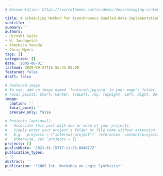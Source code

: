 ```yaml
---
# Documentation: https://sourcethemes.com/academic/docs/managing-content/

title: A Scheduling Method for Asynchronous Bundled-Data Implementations
subtitle: ''
summary: ''
authors:
- Hiroshi Saito
- N. Jundapetch
- Tomohiro Yoneda
- Chris Myers
tags: []
categories: []
date: '2005-06-01'
lastmod: 2020-09-27T16:55:43-03:00
featured: false
draft: false

# Featured image
# To use, add an image named `featured.jpg/png` to your page's folder.
# Focal points: Smart, Center, TopLeft, Top, TopRight, Left, Right, BottomLeft, Bottom, BottomRight.
image:
  caption: ''
  focal_point: ''
  preview_only: false

# Projects (optional).
#   Associate this post with one or more of your projects.
#   Simply enter your project's folder or file name without extension.
#   E.g. `projects = ["internal-project"]` references `content/project/deep-learning/index.md`.
#   Otherwise, set `projects = []`.
projects: []
publishDate: '2021-01-15T17:11:56.604017Z'
publication_types:
- '1'
abstract: ''
publication: '*2005 Int. Workshop on Logic Synthesis*'
---
```

